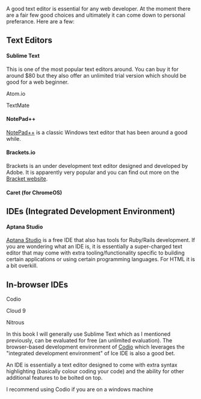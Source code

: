 A good text editor is essential for any web developer. At the moment there are a fair few good choices and ultimately it can come down to personal preferance. Here are a few:

## Text Editors

#### Sublime Text

This is one of the most popular text editors around. You can buy it for around $80 but they also offer an unlimited trial version which should be good for a web beginner.

Atom.io

TextMate

#### NotePad++

[NotePad++]() is a classic Windows text editor that has been around a good while.

#### Brackets.io

Brackets is an under development text editor designed and developed by Adobe. It is apparently very popular and you can find out more on the [Bracket website](http://brackets.io/).


#### Caret (for ChromeOS)

## IDEs (Integrated Development Environment)

#### Aptana Studio

[Aptana Studio](http://www.aptana.com/products/studio3.html) is a free IDE that also has tools for Ruby/Rails development. If you are wondering what an IDE is, it is essentially a super-charged text editor that may come with extra tooling/functionality specific to building certain applications or using certain programming languages. For HTML it is a bit overkill.

## In-browser IDEs


Codio

Cloud 9

Nitrous



In this book I will generally use Sublime Text which as I mentioned previously, can be evaluated for free (an unlimited evaluation). The browser-based development environment of [Codio](http://www.codio.com) which leverages the "integrated development environment" of Ice IDE is also a good bet. 

An IDE is essentially a text editor designed to come with extra syntax highlighting (basically colour coding your code) and the ability for other additional features to be bolted on top.

I recommend using Codio if you are on a windows machine